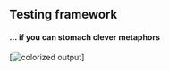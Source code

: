 ## Testing framework
#### ... if you can stomach clever metaphors

[![colorized output](https://github.com/milktrader/Saute.jl/img/output.jpg)]

